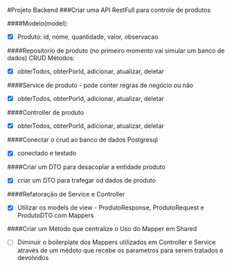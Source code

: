 #Projeto Backend
###Criar uma API RestFull para controle de produtos

####Modelo(model):
-[x] Produto: id, nome, quantidade, valor, observacao

####Repositorio de produto 
(no primeiro momento vai simular um banco de dados) 
CRUD Métodos:
-[x] obterTodos, obterPorId, adicionar, atualizar, deletar 

####Service de produto - pode conter regras de negócio ou não
-[x] obterTodos, obterPorId, adicionar, atualizar, deletar

####Controller de produto
-[x] obterTodos, obterPorId, adicionar, atualizar, deletar

####Conectar o crud ao banco de dados Postgresql
-[x] conectado e testado

####Criar um DTO para desacoplar a entidade produto
-[x] criar um DTO para trafegar od dados de produto

####Refatoração de Service e Controller
-[x] Utilizar os models de view - ProdutoResponse, ProdutoRequest e ProdutoDTO com Mappers

####Criar um Método que centralize o Uso do Mapper em Shared
-[ ] Diminuir o boilerplate dos Mappers utilizados em Controller e Service através de um médoto
que recebe os parametros para serem tratados e devolvidos